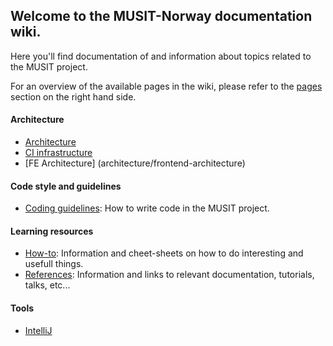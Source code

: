 ## Welcome to the MUSIT-Norway documentation wiki.

Here you'll find documentation of and information about topics related to the MUSIT project.

For an overview of the available pages in the wiki, please refer to the [pages](https://gitlab.com/MUSIT-Norway/guidelines/wikis/pages) section on the right hand side.

#### Architecture

* [Architecture](architecture/backend-architecture)
* [CI infrastructure](architecture/musit-ci-infrastructure)
* [FE Architecture] (architecture/frontend-architecture)

#### Code style and guidelines

* [Coding guidelines](styleguides): How to write code in the MUSIT project.

#### Learning resources

* [How-to](how-to): Information and cheet-sheets on how to do interesting and usefull things.
* [References](references): Information and links to relevant documentation, tutorials, talks, etc...


#### Tools

* [IntelliJ](tools/intellij)